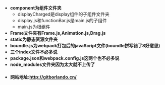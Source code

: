 + __component为组件文件夹__      
    - displayCharged是display组件的子组件文件夹  
    - display.js和functionBar.js是main.js的子组件  
    - main.js为根组件  
+ __Frame文件夹有Frame.js,Animation.js,Drag.js__  
+ __static为静态资源文件夹__  
+ __boundle.js为webpack打包后的javaScript文件(boundle拼写错了8好意思)__  
+ __三个index文件不必多说__  
+ __package.json和webpack.config.js这两个也不必多说__  
+ __node_modules文件夹因为太大就不上传了__  
+ #### __网站地址:http://gitborlando.cn/__ 
